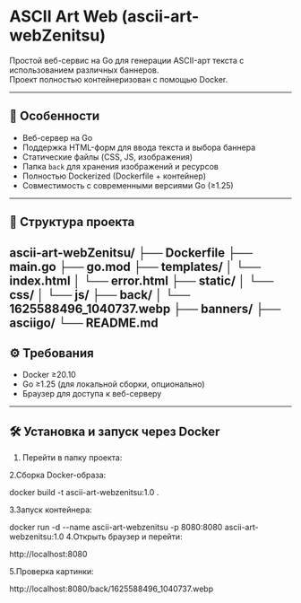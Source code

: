 # ASCII Art Web (ascii-art-webZenitsu)

Простой веб-сервис на Go для генерации ASCII-арт текста с использованием различных баннеров.  
Проект полностью контейнеризован с помощью Docker.

---

## 🔹 Особенности

- Веб-сервер на Go
- Поддержка HTML-форм для ввода текста и выбора баннера
- Статические файлы (CSS, JS, изображения)
- Папка `back` для хранения изображений и ресурсов
- Полностью Dockerized (Dockerfile + контейнер)
- Совместимость с современными версиями Go (≥1.25)

---

## 📂 Структура проекта

ascii-art-webZenitsu/
├── Dockerfile
├── main.go
├── go.mod
├── templates/
│ └── index.html
│ └── error.html
├── static/
│ └── css/
│ └── js/
├── back/
│ └── 1625588496_1040737.webp
├── banners/
├── asciigo/
└── README.md
---

## ⚙️ Требования

- Docker ≥20.10
- Go ≥1.25 (для локальной сборки, опционально)
- Браузер для доступа к веб-серверу

---
## 🛠️ Установка и запуск через Docker

1. Перейти в папку проекта:
   
2.Сборка Docker-образа:

docker build -t ascii-art-webzenitsu:1.0 .

3.Запуск контейнера:

docker run -d --name ascii-art-webzenitsu -p 8080:8080 ascii-art-webzenitsu:1.0
4.Открыть браузер и перейти:

http://localhost:8080

5.Проверка картинки:

http://localhost:8080/back/1625588496_1040737.webp
